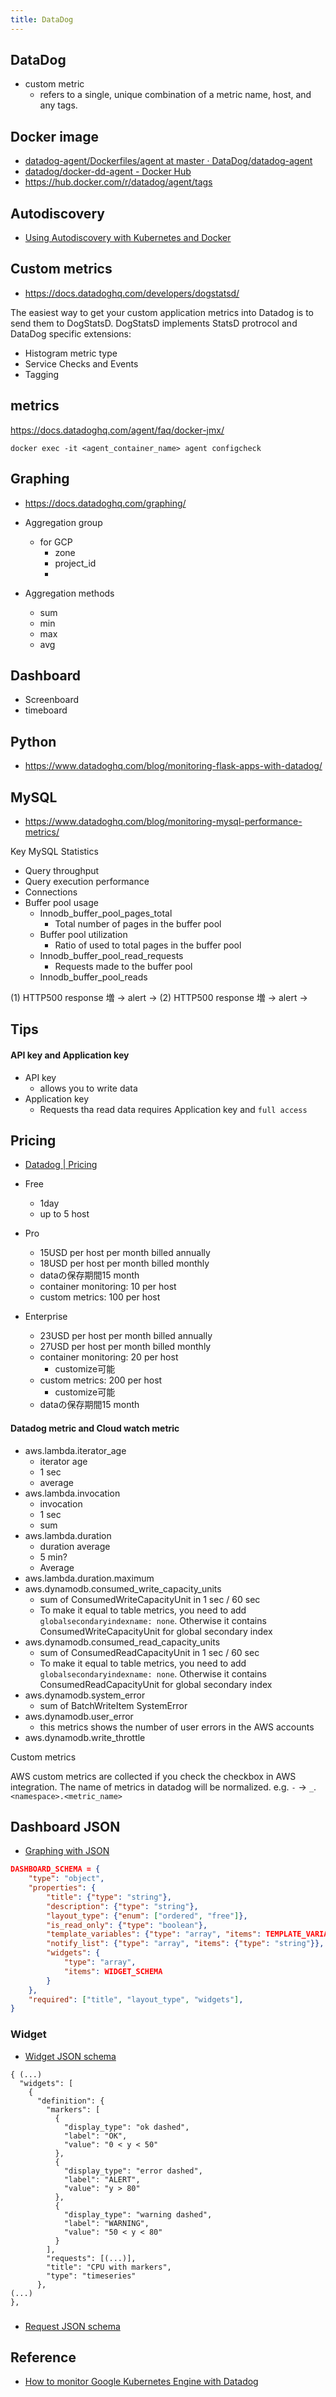 ```yaml
---
title: DataDog
---
```


## DataDog

* custom metric
    * refers to a single, unique combination of a metric name, host, and any tags.

## Docker image
* [datadog-agent/Dockerfiles/agent at master · DataDog/datadog-agent](https://github.com/DataDog/datadog-agent/tree/master/Dockerfiles/agent)
* [datadog/docker-dd-agent - Docker Hub](https://hub.docker.com/r/datadog/docker-dd-agent/)
* https://hub.docker.com/r/datadog/agent/tags

## Autodiscovery
* [Using Autodiscovery with Kubernetes and Docker](https://docs.datadoghq.com/agent/autodiscovery/)

## Custom metrics
* https://docs.datadoghq.com/developers/dogstatsd/

The easiest way to get your custom application metrics into Datadog is to send them to DogStatsD.
DogStatsD implements StatsD protrocol and DataDog specific extensions:

* Histogram metric type
* Service Checks and Events
* Tagging


## metrics
https://docs.datadoghq.com/agent/faq/docker-jmx/

```
docker exec -it <agent_container_name> agent configcheck
```

## Graphing
* https://docs.datadoghq.com/graphing/


* Aggregation group
    * for GCP
        * zone
        * project_id
        * 
* Aggregation methods
    * sum
    * min
    * max
    * avg

## Dashboard
* Screenboard
* timeboard

## Python
* https://www.datadoghq.com/blog/monitoring-flask-apps-with-datadog/

## MySQL
* https://www.datadoghq.com/blog/monitoring-mysql-performance-metrics/

Key MySQL Statistics

* Query throughput
* Query execution performance
* Connections
* Buffer pool usage
    * Innodb_buffer_pool_pages_total
        * Total number of pages in the buffer pool
    * Buffer pool utilization
        * Ratio of used to total pages in the buffer pool
    * Innodb_buffer_pool_read_requests
        * Requests made to the buffer pool
    * Innodb_buffer_pool_reads



(1) HTTP500 response 増 -> alert -> 
(2) HTTP500 response 増 -> alert ->



## Tips

#### API key and Application key

* API key
    * allows you to write data
* Application key
    * Requests tha read data requires Application key and `full access`

## Pricing
* [Datadog | Pricing](https://www.datadoghq.com/pricing/)

* Free
    * 1day
    * up to 5 host
* Pro
    * 15USD per host per month billed annually 
    * 18USD per host per month billed monthly
    * dataの保存期間15 month
    * container monitoring: 10 per host
    * custom metrics: 100 per host
* Enterprise
    * 23USD per host per month billed annually 
    * 27USD per host per month billed monthly
    * container monitoring: 20 per host
        * customize可能
    * custom metrics: 200 per host
        * customize可能
    * dataの保存期間15 month


#### Datadog metric and Cloud watch metric
* aws.lambda.iterator_age
    * iterator age
    * 1 sec
    * average
* aws.lambda.invocation
    * invocation
    * 1 sec
    * sum
* aws.lambda.duration
    * duration average
    * 5 min?
    * Average
* aws.lambda.duration.maximum
* aws.dynamodb.consumed_write_capacity_units
    * sum of ConsumedWriteCapacityUnit in 1 sec / 60 sec
    * To make it equal to table metrics, you need to add `globalsecondaryindexname: none`. Otherwise it contains ConsumedWriteCapacityUnit for global secondary index
* aws.dynamodb.consumed_read_capacity_units
    * sum of ConsumedReadCapacityUnit in 1 sec / 60 sec
    * To make it equal to table metrics, you need to add `globalsecondaryindexname: none`. Otherwise it contains ConsumedReadCapacityUnit for global secondary index
* aws.dynamodb.system_error
    * sum of BatchWriteItem SystemError
* aws.dynamodb.user_error
    * this metrics shows the number of user errors in the AWS accounts
* aws.dynamodb.write_throttle


Custom metrics

AWS custom metrics are collected if you check the checkbox in AWS integration.
The name of metrics in datadog will be normalized.
e.g. `-` -> `_`. `<namespace>.<metric_name>`


## Dashboard JSON
- [Graphing with JSON](https://docs.datadoghq.com/dashboards/graphing_json/)

```json
DASHBOARD_SCHEMA = {
    "type": "object",
    "properties": {
        "title": {"type": "string"},
        "description": {"type": "string"},
        "layout_type": {"enum": ["ordered", "free"]},
        "is_read_only": {"type": "boolean"},
        "template_variables": {"type": "array", "items": TEMPLATE_VARIABLE_SCHEMA},
        "notify_list": {"type": "array", "items": {"type": "string"}},
        "widgets": {
            "type": "array",
            "items": WIDGET_SCHEMA
        }
    },
    "required": ["title", "layout_type", "widgets"],
}
```


### Widget
- [Widget JSON schema](https://docs.datadoghq.com/dashboards/graphing_json/widget_json/)


```
{ (...)
  "widgets": [
    {
      "definition": {
        "markers": [
          {
            "display_type": "ok dashed",
            "label": "OK",
            "value": "0 < y < 50"
          },
          {
            "display_type": "error dashed",
            "label": "ALERT",
            "value": "y > 80"
          },
          {
            "display_type": "warning dashed",
            "label": "WARNING",
            "value": "50 < y < 80"
          }
        ],
        "requests": [(...)],
        "title": "CPU with markers",
        "type": "timeseries"
      },
(...)
},
```

###
- [Request JSON schema](https://docs.datadoghq.com/dashboards/graphing_json/request_json/)


## Reference
* [How to monitor Google Kubernetes Engine with Datadog](https://www.datadoghq.com/blog/monitor-google-kubernetes-engine/)
